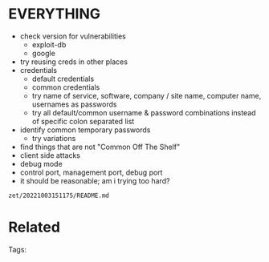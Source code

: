 # EVERYTHING
- check version for vulnerabilities
  - exploit-db
  - google
- try reusing creds in other places
- credentials
  - default credentials
  - common credentials
  - try name of service, software, company / site name, computer name, usernames as passwords
  - try all default/common username & password combinations instead of specific colon separated list
- identify common temporary passwords
  - try variations
- find things that are not "Common Off The Shelf"
- client side attacks
- debug mode
- control port, management port, debug port
- it should be reasonable; am i trying too hard?

` zet/20221003151175/README.md `

# Related


Tags:

    
